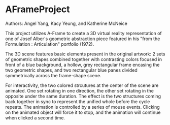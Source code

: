 # AFrameProject
Authors: Angel Yang, Kacy Yeung, and Katherine McNeice 

This project utilizes A-Frame to create a 3D virtual reality representation of one of Josef Alber's geometric abstraction piece featured in his "from the Formulation : Articulation" portfolio (1972).

The 3D scene features basic elements present in the original artwork: 2 sets of geometric shapes combined together with contrasting colors focused in front of a blue background, a hollow, grey rectangular frame encasing the two geometric shapes, and two rectangular blue panes divided symmetrically across the frame-shape scene. 

For interactivity, the two colored strcutures at the center of the scene are animated. One set rotating in one direction, the other set rotating in the opposite under the same duration. The effect is the two structures coming back together in sync to represent the unified whole before the cycle repeats. The animation is controlled by a series of mouse events. Clicking on the animated object will force it to stop, and the animation will continue when clicked a second time.
